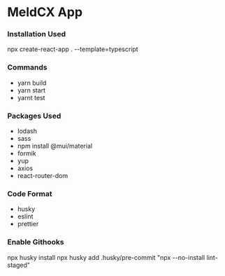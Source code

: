 # MeldCX App

### Installation Used

npx create-react-app . --template=typescript

### Commands

- yarn build
- yarn start
- yarnt test

### Packages Used

- lodash
- sass
- npm install @mui/material
- formik
- yup
- axios
- react-router-dom

### Code Format

- husky
- eslint
- prettier

### Enable Githooks

npx husky install
npx husky add .husky/pre-commit "npx --no-install lint-staged"